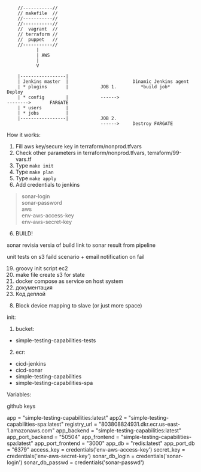 
        //-----------//
        // makefile  //
        //-----------//
        //-----------//
        //  vagrant  //
        // terraform //
        //  puppet   //
        //-----------//
               | 
               | AWS
               | 
               V
            
        |-----------------|
        | Jenkins master  |                        Dinamic Jenkins agent                               
        | * plugins       |            JOB 1.         *build job*                    Deploy       
        | * config        |            ------>                                       -------->       FARGATE
        | * users         |
        | * jobs          |
        |-----------------|            JOB 2.
                                       ------>     Destroy FARGATE


How it works:
1. Fill aws key/secure key in  terraform/nonprod.tfvars
2. Check other parameters in terraform/nonprod.tfvars, terraform/99-vars.tf
2. Type `make init`
3. Type `make plan`
4. Type `make apply`
5. Add credentials to jenkins
> sonar-login<br/>
> sonar-password<br/>
> aws<br/>
> env-aws-access-key<br/>
> env-aws-secret-key<br/>
6. BUILD! 



<!-- > 1. Create ECR in 00-terraform<br/> -->
<!-- > 4. Pipeline: artifact to s3 (assume role to ec2?) > 01-terraform<br/> -->
<!-- 3. create s3 for tests result -->
<!-- 12. Результаты тестов в файл на с3 -->
<!-- 1. make file create ecr -->
<!-- 3. make file docker build && push to ecr (means JENKINS) -->
<!-- 5. attach role to instance -->
<!-- 6. pull docker image -->
<!-- 7. кондишон исполнения нул ресурса -->
<!-- 9. тригерить один за одним паййплайны -->
<!-- 11. ввынести юай / апи тесты в дженкинс (не контейнер) (установить дотнет) -->
<!-- 13. в косоле дженкинса тоже все логи -->
<!-- 14. одну кнопку -->
<!-- 16. сонаркуб -->
<!-- 19. сонаркуб в пайплайн -->
<!-- 18. add 00000 to sg application -->
<!-- 9. role for slave -->
<!-- 10. ДНС для фаргейт -->
<!-- change subnet in config.xml -->
<!-- sonar hide credentials -->
<!-- 1st-pipeline Aproove for destroy -->
sonar revisia versia of build
link to sonar result from pipeline
<!-- UI automated test instead of this -->
<!-- release dynamic env instead of this -->
unit tests on s3
faild scenario + email notification on fail
<!-- 2 errors -->

19. groovy init script ec2
2. make file create s3 for state
4. docker compose as service on host system
15. документация
17. Код деплой
<!-- run sonar in parallel -->


<!-- 2 cases: sucsesfull and disaster -->
<!-- Фаргейт запустить -->
8. Block device mapping to slave (or just more space)




init:
1. bucket: 
- simple-testing-capabilities-tests
2. ecr:
- cicd-jenkins
- cicd-sonar
- simple-testing-capabilities
- simple-testing-capabilities-spa


Variables:

github keys


app = "simple-testing-capabilities:latest"
app2 = "simple-testing-capabilities-spa:latest"
registry_url = "803808824931.dkr.ecr.us-east-1.amazonaws.com"
app_backend = "simple-testing-capabilities:latest"
app_port_backend = "50504"
app_frontend = "simple-testing-capabilities-spa:latest"
app_port_frontend = "3000"
app_db = "redis:latest"
app_port_db = "6379"
access_key = credentials('env-aws-access-key')
secret_key = credentials('env-aws-secret-key')
sonar_db_login = credentials('sonar-login')
sonar_db_passwd = credentials('sonar-passwd')